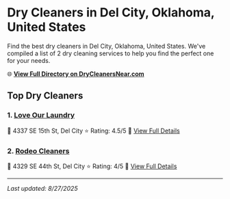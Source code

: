 # Dry Cleaners in Del City, Oklahoma, United States

Find the best dry cleaners in Del City, Oklahoma, United States. We've compiled a list of 2 dry cleaning services to help you find the perfect one for your needs.

🌐 **[View Full Directory on DryCleanersNear.com](https://drycleanersnear.com/city/US/Oklahoma/Del%20City)**

## Top Dry Cleaners

### 1. [Love Our Laundry](https://drycleanersnear.com/dryCleaner/687d9f357c4eddf67e47e991/love-our-laundry)
📍 4337 SE 15th St, Del City
⭐ Rating: 4.5/5
🔗 [View Full Details](https://drycleanersnear.com/dryCleaner/687d9f357c4eddf67e47e991/love-our-laundry)

### 2. [Rodeo Cleaners](https://drycleanersnear.com/dryCleaner/687d9faa7c4eddf67e47ee3a/rodeo-cleaners)
📍 4329 SE 44th St, Del City
⭐ Rating: 4/5
🔗 [View Full Details](https://drycleanersnear.com/dryCleaner/687d9faa7c4eddf67e47ee3a/rodeo-cleaners)


---

*Last updated: 8/27/2025*
